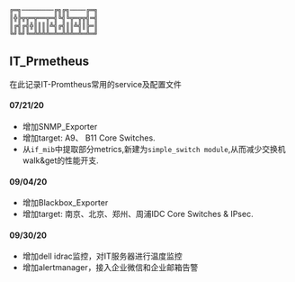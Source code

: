 ```
╔═╗────────╔╗╔╗────╔═╗
║╬╠╦╦═╦══╦═╣╚╣╚╦═╦╦╣═╣
║╔╣╔╣╬║║║║╩╣╔╣║║╩╣║╠═║
╚╝╚╝╚═╩╩╩╩═╩═╩╩╩═╩═╩═╝
```
## IT_Prmetheus
在此记录IT-Promtheus常用的service及配置文件

#### 07/21/20
* 增加SNMP_Exporter
* 增加target: A9、 B11 Core Switches.
* 从`if_mib`中提取部分metrics,新建为`simple_switch module`,从而减少交换机walk&get的性能开支.

#### 09/04/20
* 增加Blackbox_Exporter
* 增加target: 南京、北京、郑州、周浦IDC Core Switches & IPsec.

#### 09/30/20
* 增加dell idrac监控，对IT服务器进行温度监控
* 增加alertmanager，接入企业微信和企业邮箱告警
